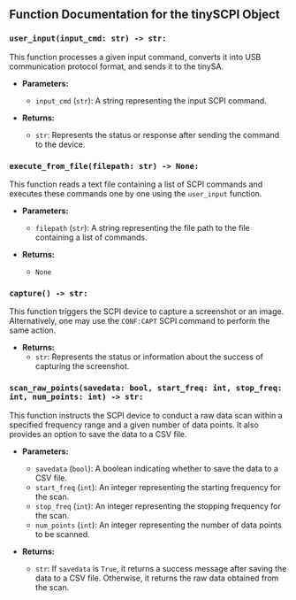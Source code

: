 ## Function Documentation for the tinySCPI Object

### `user_input(input_cmd: str) -> str:`
This function processes a given input command, converts it into USB communication protocol format, and sends it to the tinySA.

- **Parameters:**
    - `input_cmd` (`str`): A string representing the input SCPI command.

- **Returns:**
    - `str`: Represents the status or response after sending the command to the device.

### `execute_from_file(filepath: str) -> None:`
This function reads a text file containing a list of SCPI commands and executes these commands one by one using the `user_input` function.

- **Parameters:**
    - `filepath` (`str`): A string representing the file path to the file containing a list of commands.

- **Returns:**
    - `None`

### `capture() -> str:`
This function triggers the SCPI device to capture a screenshot or an image. Alternatively, one may use the `CONF:CAPT` SCPI command to perform the same action.

- **Returns:**
    - `str`: Represents the status or information about the success of capturing the screenshot.

### `scan_raw_points(savedata: bool, start_freq: int, stop_freq: int, num_points: int) -> str:`
This function instructs the SCPI device to conduct a raw data scan within a specified frequency range and a given number of data points. It also provides an option to save the data to a CSV file.

- **Parameters:**
    - `savedata` (`bool`): A boolean indicating whether to save the data to a CSV file.
    - `start_freq` (`int`): An integer representing the starting frequency for the scan.
    - `stop_freq` (`int`): An integer representing the stopping frequency for the scan.
    - `num_points` (`int`): An integer representing the number of data points to be scanned.

- **Returns:**
    - `str`: If `savedata` is `True`, it returns a success message after saving the data to a CSV file. Otherwise, it returns the raw data obtained from the scan.
 
